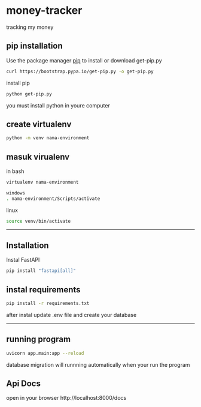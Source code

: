 # money-tracker
tracking my money

## pip installation
Use the package manager [pip](https://pip.pypa.io/en/stable/) to install
or
download get-pip.py
```bash
curl https://bootstrap.pypa.io/get-pip.py -o get-pip.py
```

install pip
```bash
python get-pip.py
```
you must install python in youre computer

## create virtualenv
```bash
python -m venv nama-environment
```

## masuk virualenv
in bash
```bash
virtualenv nama-environment
```
```bash
windows
. nama-environment/Scripts/activate
```

linux
```bash
source venv/bin/activate
```
------------------------------

## Installation

Instal FastAPI
```bash
pip install "fastapi[all]"
```

## instal requirements
```bash
pip install -r requirements.txt
```

after instal
update .env file and create your database

-------------------------

## running program
```bash
uvicorn app.main:app --reload
```
database migration will runnning automatically when your run the program

## Api Docs
open in your browser http://localhost:8000/docs
